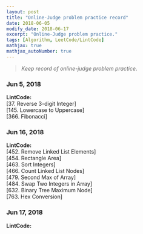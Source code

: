 ```yaml
---
layout: post
title: "Online-Judge problem practice record"
date: 2018-06-05
modify_date: 2018-06-17
excerpt: "Online-Judge problem practice."
tags: [Algorithm, LeetCode/LintCode]
mathjax: true
mathjax_autoNumber: true
---
```


> *Keep record of online-judge problem practice*.

### Jun 5, 2018
**LintCode:**  
[37. Reverse 3-digit Integer]  
[145. Lowercase to Uppercase]  
[366. Fibonacci]  

### Jun 16, 2018
**LintCode:**  
[452. Remove Linked List Elements]  
[454. Rectangle Area]  
[463. Sort Integers]  
[466. Count Linked List Nodes]  
[479. Second Max of Array]  
[484. Swap Two Integers in Array]  
[632. Binary Tree Maximum Node]  
[763. Hex Conversion]  

### Jun 17, 2018
**LintCode:** 

